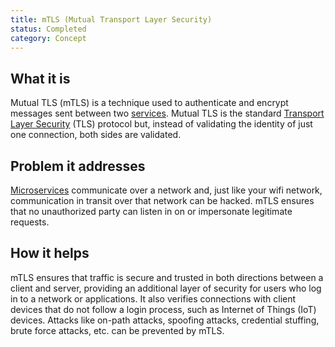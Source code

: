 ```yaml
---
title: mTLS (Mutual Transport Layer Security)
status: Completed
category: Concept
---
```


## What it is

Mutual TLS (mTLS) is a technique used to authenticate and encrypt messages sent between two [services](/service/). 
Mutual TLS is the standard [Transport Layer Security](/transport-layer-security/) (TLS) protocol but, 
instead of validating the identity of just one connection, both sides are validated.

## Problem it addresses

[Microservices](/microservices/) communicate over a network and, 
just like your wifi network, communication in transit over that network can be hacked. 
mTLS ensures that no unauthorized party can listen in on or impersonate legitimate requests.

## How it helps

mTLS ensures that traffic is secure and trusted in both directions between a client and server, 
providing an additional layer of security for users who log in to a network or applications. 
It also verifies connections with client devices that do not follow a login process, such as Internet of Things (IoT) devices. 
Attacks like on-path attacks, spoofing attacks, credential stuffing, brute force attacks, etc. can be prevented by mTLS.
